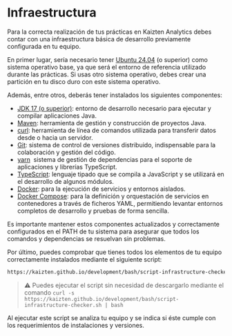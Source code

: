 # Infraestructura

Para la correcta realización de tus prácticas en Kaizten Analytics debes contar con una infraestructura básica de desarrollo previamente configurada en tu equipo.

En primer lugar, sería necesario tener [Ubuntu 24.04](https://ubuntu.com/download/desktop) (o superior) como sistema operativo base, ya que será el entorno de referencia utilizado durante las prácticas. Si usas otro sistema operativo, debes crear una partición en tu disco duro con este sistema operativo.

Además, entre otros, deberás tener instalados los siguientes componentes:

* [JDK 17 (o superior)](https://www.oracle.com/java/technologies/downloads/): entorno de desarrollo necesario para ejecutar y compilar aplicaciones Java.
* [Maven](https://maven.apache.org/download.cgi): herramienta de gestión y construcción de proyectos Java.
* [curl](https://www.cyberciti.biz/faq/how-to-install-curl-command-on-a-ubuntu-linux/): herramienta de línea de comandos utilizada para transferir datos desde o hacia un servidor.
* [Git](https://github.com/git-guides/install-git#debianubuntu): sistema de control de versiones distribuido, indispensable para la colaboración y gestión del código.
* [yarn](https://classic.yarnpkg.com/lang/en/docs/install/#debian-stable)
 sistema de gestión de dependencias para el soporte de aplicaciones y librerías TypeScript.
* [TypeScript](https://www.typescriptlang.org/download/): lenguaje tipado que se compila a JavaScript y se utilizará en el desarrollo de algunos módulos.
* [Docker](https://docs.docker.com/engine/install/ubuntu/): para la ejecución de servicios y entornos aislados.
* [Docker Compose](https://docs.docker.com/compose/install/linux/): para la definición y orquestación de servicios en contenedores a través de ficheros YAML, permitiendo levantar entornos completos de desarrollo y pruebas de forma sencilla.

Es importante mantener estos componentes actualizados y correctamente configurados en el PATH de tu sistema para asegurar que todos los comandos y dependencias se resuelvan sin problemas.

Por último, puedes comprobar que tienes todos los elementos de tu equipo correctamente instalados mediante el siguiente script:

```sh
https://kaizten.github.io/development/bash/script-infrastructure-checker.sh
```

> :warning: Puedes ejecutar el script sin necesidad de descargarlo mediante el comando `curl -s https://kaizten.github.io/development/bash/script-infrastructure-checker.sh | bash`

Al ejecutar este script se analiza tu equipo y se indica si éste cumple con los requerimientos de instalaciones y versiones.